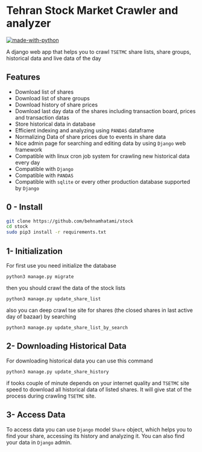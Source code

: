 # Tehran Stock Market Crawler and analyzer

[![made-with-python](https://img.shields.io/badge/Made%20with-Python-1f425f.svg)](https://www.python.org/)

A django web app that helps you to crawl `TSETMC` share lists, share groups, historical data and live data of the day

## Features

- Download list of shares
- Download list of share groups
- Download history of share prices
- Download last day data of the shares including transaction board, prices and transaction datas
- Store historical data in database
- Efficient indexing and analyzing using `PANDAS` dataframe
- Normalizing Data of share prices due to events in share data
- Nice admin page for searching and editing data by using `Django` web framework
- Compatible with linux cron job system for crawling new historical data every day
- Compatible with `Django`
- Compatible with `PANDAS`
- Compatible with `sqlite` or every other production database supported by `Django`

## 0 - Install
```bash
git clone https://github.com/behnamhatami/stock
cd stock
sudo pip3 install -r requirements.txt 
```

## 1- Initialization
For first use you need initialize the database
```
python3 manage.py migrate
```

then you should crawl the data of the stock lists
```
python3 manage.py update_share_list
```

also you can deep crawl tse site for shares (the closed shares in last active day of bazaar) by searching
```
python3 manage.py update_share_list_by_search
```

## 2- Downloading Historical Data
For downloading historical data you can use this command
```
python3 manage.py update_share_history
```
if tooks couple of minute depends on your internet quality and `TSETMC` site speed to download all historical data of listed shares. It will give stat of the process during crawling `TSETMC` site.

## 3- Access Data

To access data you can use `Django` model `Share` object, which helps you to find your share, accessing its history and analyzing it. You can also find your data in `Django` admin.
